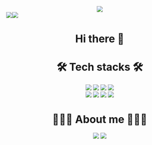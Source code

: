 <div align="center">
<img src="https://capsule-render.vercel.app/api?type=waving&&height=300&section=header&text=Onam%20Kwon&fontSize=90&&animation=twinkling&color=97DBAE&fontColor=363636" />



<div style="display: flex; flex-direction: row;">
 <img class="img" src="https://github-readme-stats.vercel.app/api?username=kon6443&theme=dark&show_icons=true" />
 <img class="img" src="https://github-readme-stats.vercel.app/api/top-langs/?username=kon6443&layout=compact&theme=dark&hide=html,tex" />
</div>


# Hi there 👋

</div>


<h1 align="center">
 🛠 Tech stacks 🛠
</h1>
<div align="center">
 <img style="display: inline;" src="https://img.shields.io/badge/c-blue?style=plastic&logo=C&logoColor=white"/> 
 <img style="display: inline;" src="https://img.shields.io/badge/-c++-00599C?style=plastic&logo=c%2B%2B&logoColor=white"/> 
 <img style="display: inline;" src="https://img.shields.io/badge/Git-yellowgreen?style=plastic&logo=Git&logoColor=Red"/> 
 <img style="display: inline;" src ="https://img.shields.io/badge/Python-3776AB.svg?&style=plastic&logo=Python&logoColor=white"/> 
 
 </br>
 
 <img style="display: inline;" src ="https://img.shields.io/badge/Node.JS-express.svg?&style=plastic&logo=Node.js&logoColor=white"/> 
 <img style="display: inline;" src ="https://img.shields.io/badge/Docker-2496ED.svg?&style=plastic&logo=Docker&logoColor=white"/> 
 <img style="display: inline;" src ="https://img.shields.io/badge/SQLite-003B57.svg?&style=plastic&logo=sqlite&logoColor=white"/> 
 <img style="display: inline;" src ="https://img.shields.io/badge/AWS EC2-FF9900.svg?&style=plastic&logo=amazonec2&logoColor=white"/> 
</div>

<h1 align="center">
 🧑🏻‍💻 About me 🧑🏻‍💻
 </h1>
<div align="center">
 <img style="display: inline;" href="https://velog.io/@kon6443" src="https://img.shields.io/badge/Tech blog-20C997?style=plastic&logo=velog&logoColor=white"/>
 <a style="display: inline;" href="mailto:kon6443@gmail.com"><img src="https://img.shields.io/badge/Gmail-EA4335?style=plastic&logo=Gmail&logoColor=white&link=kon6443@gmail.com"/></a>
</div>
